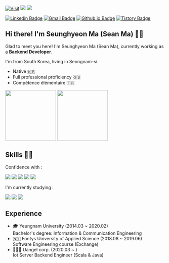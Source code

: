[![Visit](https://hits.seeyoufarm.com/api/count/incr/badge.svg?url=https%3A%2F%2Fgithub.com%2Fseanmaaa&count_bg=%23039BE5&title_bg=%23555555&icon=&icon_color=%23E7E7E7&title=visit&edge_flat=false)](https://hits.seeyoufarm.com)
<img src="https://img.shields.io/github/followers/seanmaaa?style=social">
<img src="https://img.shields.io/github/stars/seanmaaa?style=social">

[![Linkedin Badge](https://img.shields.io/badge/Linkedin-0A66C2?style=flat&logo=Linkedin&logoColor=white)](https://www.linkedin.com/in/seunghyeon-ma/)
[![Gmail Badge](https://img.shields.io/badge/Gmail-EA4335?style=flat&logo=Gmail&logoColor=white)](mailto:kr.seunghyeon@gmail.com)
[![Github.io Badge](https://img.shields.io/badge/Algorithm%20Blog-546E7A?style=flat&logoColor=white)](https://seanmaaa.github.io/)
[![Tistory Badge](https://img.shields.io/badge/Tech%20Blog-6D4C41?style=flat&logoColor=white)](https://sean-ma.tistory.com/)

## Hi there! I'm Seunghyeon Ma (Sean Ma) 👋🏻

Glad to meet you here! I'm Seunghyeon Ma (Sean Ma), currently working as a **Backend Developer**.

I'm from South Korea, living in Seongnam-si.

 - Native 🇰🇷
 - Full professional proficiency 🇬🇧
 - Compétence élémentaire 🇫🇷

<p>
<img src="https://github-readme-stats.vercel.app/api/top-langs/?username=seanmaaa&layout=compact" height="160">
<img src="https://github-readme-stats.vercel.app/api?username=seanmaaa&show_icons=true" height="160">
</p>

## Skills 💪🏻

Confidence with :
<p>
<img src="https://img.shields.io/badge/Scala-DC322F?style=flat-square&logo=Scala&logoColor=white"/>
<img src="https://img.shields.io/badge/Java-007396?style=flat-square&logo=Java&logoColor=white"/>
<img src="https://img.shields.io/badge/Spring%20Boot-6DB33F?style=flat-square&logo=Spring%20Boot&logoColor=white"/>
<img src="https://img.shields.io/badge/Play%20Framework-A1CF56?style=flat-square&logoColor=white"/>
<img src="https://img.shields.io/badge/Akka-4A9EC2?style=flat-square&logoColor=white"/>
</p>

I'm currently studying :
<p>
<img src="https://img.shields.io/badge/Kotlin-7F52FF?style=flat-square&logo=Kotlin&logoColor=white"/>
<img src="https://img.shields.io/badge/JavaScript-F7DF1E?style=flat-square&logo=JavaScript&logoColor=white"/>
<img src="https://img.shields.io/badge/React-61DAFB?style=flat-square&logo=React&logoColor=white"/>
</p>

## Experience

- 🎓 Yeungnam University (2014.03 ~ 2020.02)  
Bachelor's degree: Information & Communication Engineering
- 🇳🇱 Fontys University of Applied Science (2018.08 ~ 2019.06)  
Software Engineering course (Exchange) 
- 🧑🏻‍💻 Uangel corp. (2020.03 ~ )  
Iot Server Backend Engineer (Scala & Java)


<!--
**seanmaaa/seanmaaa** is a ✨ _special_ ✨ repository because its `README.md` (this file) appears on your GitHub profile.

Here are some ideas to get you started:

- 🔭 I’m currently working on ...
- 🌱 I’m currently learning ...
- 👯 I’m looking to collaborate on ...
- 🤔 I’m looking for help with ...
- 💬 Ask me about ...
- 📫 How to reach me: ...
- 😄 Pronouns: ...
- ⚡ Fun fact: ...
-->
